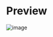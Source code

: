 # Preview
![image](https://github.com/user-attachments/assets/f13a52e0-5ca9-40a6-aa1b-9ba59fc8b8fc)
